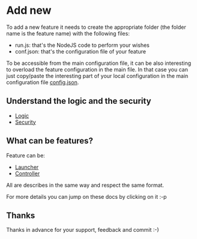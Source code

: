 # Add new
To add a new feature it needs to create the appropriate folder
(the folder name is the feature name) with the following files:
- run.js: that's the NodeJS code to perform your wishes
- conf.json: that's the configuration file of your feature

To be accessible from the main configuration file, it can be also
interesting to overload the feature configuration in the main file.
In that case you can just copy/paste the interesting part of your local
configuration in the main configuration file [config.json](app/conf/config.json).

## Understand the logic and the security
- [Logic](./doc/logic.md)
- [Security](./doc/security.md)

## What can be features?
Feature can be:
- [Launcher](./doc/launcher.md)
- [Controller](./doc/controller.md)

All are describes in the same way and respect the same format.

For more details you can jump on these docs by clicking on it :-p

## Thanks
Thanks in advance for your support, feedback and commit :-)
